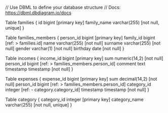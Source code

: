 // Use DBML to define your database structure
// Docs: https://dbml.dbdiagram.io/docs

Table families {
    id bigint [primary key]
    family_name varchar(255) [not null, unique]
}

Table families_members {
    person_id bigint [primary key]
    family_id bigint [ref: > families.id]
    name varchar(255) [not null]
    surname varchar(255) [not null]
    gender varchar(1) [not null]
    birthday date [not null]
}

Table incomes {
    income_id bigint [primary key]
    sum numeric(14,2) [not null]
    person_id bigint [ref: > families_members.person_id]
    comment text
    timestamp timestamp [not null]
}

Table expenses {
    expense_id bigint [primary key]
    sum decimal(14,2) [not null]
    person_id bigint [ref: > families_members.person_id]
    category_id integer [ref: - category.category_id]
    timestamp timestamp [not null]
}

Table category {
    category_id integer [primary key]
    category_name varchar(255) [not null, unique]
}
